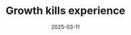 ---
title: "Growth kills experience"
description: "Growth messes up quality."
date: "2025-03-11"
published: false
image: 
tags: []
exceprt:
---